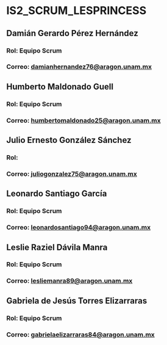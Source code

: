# IS2_SCRUM_LESPRINCESS

## Damián Gerardo Pérez Hernández 
### Rol: Equipo Scrum
### Correo: damianhernandez76@aragon.unam.mx
## Humberto Maldonado Guell
### Rol: Equipo Scrum
### Correo: humbertomaldonado25@aragon.unam.mx
## Julio Ernesto González Sánchez
### Rol:
### Correo: juliogonzalez75@aragon.unam.mx
## Leonardo Santiago García
### Rol: Equipo Scrum
### Correo: leonardosantiago94@aragon.unam.mx
## Leslie Raziel Dávila Manra
### Rol: Equipo Scrum
### Correo: lesliemanra89@aragon.unam.mx
## Gabriela de Jesús Torres Elizarraras
### Rol: Equipo Scrum
### Correo: gabrielaelizarraras84@aragon.unam.mx
